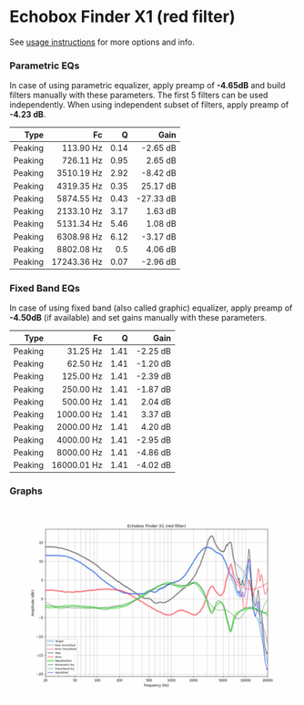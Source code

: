 # Echobox Finder X1 (red filter)
See [usage instructions](https://github.com/jaakkopasanen/AutoEq#usage) for more options and info.

### Parametric EQs
In case of using parametric equalizer, apply preamp of **-4.65dB** and build filters manually
with these parameters. The first 5 filters can be used independently.
When using independent subset of filters, apply preamp of **-4.23 dB**.

| Type    | Fc          |    Q | Gain      |
|--------:|------------:|-----:|----------:|
| Peaking | 113.90 Hz   | 0.14 | -2.65 dB  |
| Peaking | 726.11 Hz   | 0.95 | 2.65 dB   |
| Peaking | 3510.19 Hz  | 2.92 | -8.42 dB  |
| Peaking | 4319.35 Hz  | 0.35 | 25.17 dB  |
| Peaking | 5874.55 Hz  | 0.43 | -27.33 dB |
| Peaking | 2133.10 Hz  | 3.17 | 1.63 dB   |
| Peaking | 5131.34 Hz  | 5.46 | 1.08 dB   |
| Peaking | 6308.98 Hz  | 6.12 | -3.17 dB  |
| Peaking | 8802.08 Hz  | 0.5  | 4.06 dB   |
| Peaking | 17243.36 Hz | 0.07 | -2.96 dB  |

### Fixed Band EQs
In case of using fixed band (also called graphic) equalizer, apply preamp of **-4.50dB**
(if available) and set gains manually with these parameters.

| Type    | Fc          |    Q | Gain     |
|--------:|------------:|-----:|---------:|
| Peaking | 31.25 Hz    | 1.41 | -2.25 dB |
| Peaking | 62.50 Hz    | 1.41 | -1.20 dB |
| Peaking | 125.00 Hz   | 1.41 | -2.39 dB |
| Peaking | 250.00 Hz   | 1.41 | -1.87 dB |
| Peaking | 500.00 Hz   | 1.41 | 2.04 dB  |
| Peaking | 1000.00 Hz  | 1.41 | 3.37 dB  |
| Peaking | 2000.00 Hz  | 1.41 | 4.20 dB  |
| Peaking | 4000.00 Hz  | 1.41 | -2.95 dB |
| Peaking | 8000.00 Hz  | 1.41 | -4.86 dB |
| Peaking | 16000.01 Hz | 1.41 | -4.02 dB |

### Graphs
![](./Echobox%20Finder%20X1%20(red%20filter).png)